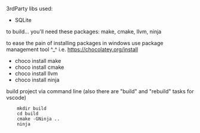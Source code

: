 3rdParty libs used:
 - SQLite 

to build... you'll need these packages: make, cmake, llvm, ninja

to ease the pain of installing packages in windows use package management tool ^_^
i.e. https://chocolatey.org/install
 - choco install make
 - choco install cmake
 - choco install llvm
 - choco install ninja

build project via command line (also there are "build" and "rebuild" tasks for vscode)
```
    mkdir build
    cd build
    cmake -GNinja .. 
    ninja
```
